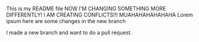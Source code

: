 This is my README file
NOW I'M CHANGING SOMETHING MORE DIFFERENTLY!
I AM CREATING CONFLICTS!!! MUAHAHAHAHAHAHA
Lorem ipsum here are some changes in the new branch

I made a new branch and want to do a pull request.